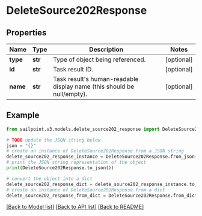 # DeleteSource202Response


## Properties

Name | Type | Description | Notes
------------ | ------------- | ------------- | -------------
**type** | **str** | Type of object being referenced. | [optional] 
**id** | **str** | Task result ID. | [optional] 
**name** | **str** | Task result&#39;s human-readable display name (this should be null/empty). | [optional] 

## Example

```python
from sailpoint.v3.models.delete_source202_response import DeleteSource202Response

# TODO update the JSON string below
json = "{}"
# create an instance of DeleteSource202Response from a JSON string
delete_source202_response_instance = DeleteSource202Response.from_json(json)
# print the JSON string representation of the object
print(DeleteSource202Response.to_json())

# convert the object into a dict
delete_source202_response_dict = delete_source202_response_instance.to_dict()
# create an instance of DeleteSource202Response from a dict
delete_source202_response_from_dict = DeleteSource202Response.from_dict(delete_source202_response_dict)
```
[[Back to Model list]](../README.md#documentation-for-models) [[Back to API list]](../README.md#documentation-for-api-endpoints) [[Back to README]](../README.md)


